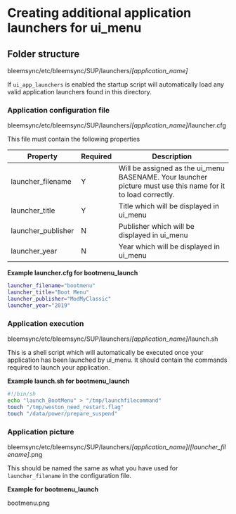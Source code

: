 # Creating additional application launchers for ui_menu
## Folder structure
bleemsync/etc/bleemsync/SUP/launchers/*[application_name]*

If `ui_app_launchers` is enabled the startup script will automatically load any valid application launchers found in this directory.
### Application configuration file
bleemsync/etc/bleemsync/SUP/launchers/*[application_name]*/launcher.cfg

This file must contain the following properties

| Property | Required | Description |
| - | - | - |
| launcher_filename | Y | Will be assigned as the ui_menu BASENAME. Your launcher picture must use this name for it to load correctly.  |
| launcher_title | Y | Title which will be displayed in ui_menu |
| launcher_publisher | N | Publisher which will be displayed in ui_menu |
| launcher_year | N | Year which will be displayed in ui_menu |

**Example launcher.cfg for bootmenu_launch**
```bash
launcher_filename="bootmenu"
launcher_title="Boot Menu"
launcher_publisher="ModMyClassic"
launcher_year="2019"
```
### Application execution
bleemsync/etc/bleemsync/SUP/launchers/*[application_name]*/launch.sh

This is a shell script which will automatically be executed once your application has been launched by ui_menu. It should contain the commands required to launch your application.

**Example launch.sh for bootmenu_launch**
```bash
#!/bin/sh
echo "launch_BootMenu" > "/tmp/launchfilecommand"
touch "/tmp/weston_need_restart.flag"
touch "/data/power/prepare_suspend"
```

### Application picture
bleemsync/etc/bleemsync/SUP/launchers/*[application_name]*/*[launcher_filename]*.png

This should be named the same as what you have used for `launcher_filename` in the configuration file.

**Example for bootmenu_launch**

bootmenu.png


